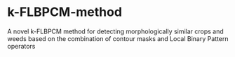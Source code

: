 # k-FLBPCM-method
A novel k-FLBPCM method for detecting morphologically similar crops and weeds based on the combination of contour masks and Local Binary Pattern operators
 
 
  
  
  
  
  
  
  
  
  
  
  
  
 
 
 

 
